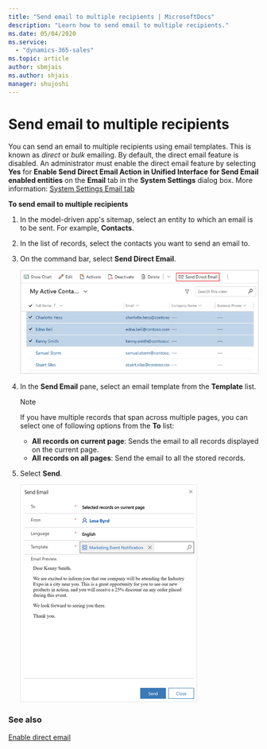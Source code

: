 ```yaml
---
title: "Send email to multiple recipients | MicrosoftDocs"
description: "Learn how to send email to multiple recipients."
ms.date: 05/04/2020
ms.service:
  - "dynamics-365-sales"
ms.topic: article
author: sbmjais
ms.author: shjais
manager: shujoshi
---
```


# Send email to multiple recipients

You can send an email to multiple recipients using email templates. This is known as *direct* or *bulk* emailing. By default, the direct email feature is disabled. An administrator must enable the direct email feature by selecting **Yes** for **Enable Send Direct Email Action in Unified Interface for Send Email enabled entities** on the **Email** tab in the **System Settings** dialog box. More information: [System Settings Email tab](https://docs.microsoft.com/power-platform/admin/system-settings-dialog-box-email-tab)

**To send email to multiple recipients**
  
1. In the model-driven app's sitemap, select an entity to which an email is to be sent. For example, **Contacts**.  
  
2. In the list of records, select the contacts you want to send an email to.  
  
3. On the command bar, select **Send Direct Email**.  

    ![Select multiple contacts and then select Send Direct Email](media/select-contacts.png "Select multiple contacts and then select Send Direct Email")

4. In the **Send Email** pane, select an email template from the **Template** list.

    > [!NOTE]
    > If you have multiple records that span across multiple pages, you can select one of following options from the **To** list:
    > - **All records on current page**: Sends the email to all records displayed on the current page.
    > - **All records on all pages**: Send the email to all the stored records.

5. Select **Send**.

    ![Send email to multiple recipients](media/direct-email.png "Send email to multiple recipients")

### See also

[Enable direct email](https://docs.microsoft.com/power-platform/admin/system-settings-dialog-box-email-tab)
